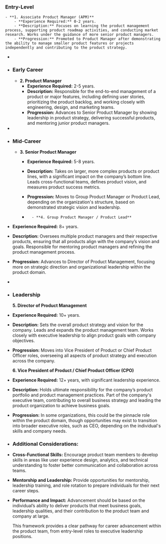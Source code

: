 ### Entry-Level
	- **1. Associate Product Manager (APM)**
		- **Experience Required:** 0-2 years.
		- **Description:** Focuses on learning the product management process, supporting product roadmap activities, and conducting market research. Works under the guidance of more senior product managers.
		- **Progression:** Promoted to Product Manager after demonstrating the ability to manage smaller product features or projects independently and contributing to the product strategy.
-
- ### Early Career
	- **2. Product Manager**
		- **Experience Required:** 2-5 years.
		- **Description:** Responsible for the end-to-end management of a product or major features, including defining user stories, prioritizing the product backlog, and working closely with engineering, design, and marketing teams.
		- **Progression:** Advances to Senior Product Manager by showing leadership in product strategy, delivering successful products, and mentoring junior product managers.
-
- ### Mid-Career
	- **3. Senior Product Manager**
		- **Experience Required:** 5-8 years.
		- **Description:** Takes on larger, more complex products or product lines, with a significant impact on the company’s bottom line. Leads cross-functional teams, defines product vision, and measures product success metrics.
		- **Progression:** Moves to Group Product Manager or Product Lead, depending on the organization's structure, based on demonstrated strategic vision and leadership.

		-		- **4. Group Product Manager / Product Lead**
- **Experience Required:** 8+ years.
- **Description:** Oversees multiple product managers and their respective products, ensuring that all products align with the company’s vision and goals. Responsible for mentoring product managers and refining the product management process.
- **Progression:** Advances to Director of Product Management, focusing more on strategic direction and organizational leadership within the product domain.
-
- ### Leadership
  
  **5. Director of Product Management**
- **Experience Required:** 10+ years.
- **Description:** Sets the overall product strategy and vision for the company. Leads and expands the product management team. Works closely with executive leadership to align product goals with company objectives.
- **Progression:** Moves into Vice President of Product or Chief Product Officer roles, overseeing all aspects of product strategy and execution across the company.
  
  **6. Vice President of Product / Chief Product Officer (CPO)**
- **Experience Required:** 12+ years, with significant leadership experience.
- **Description:** Holds ultimate responsibility for the company’s product portfolio and product management practices. Part of the company's executive team, contributing to overall business strategy and leading the product organization to achieve business goals.
- **Progression:** In some organizations, this could be the pinnacle role within the product domain, though opportunities may exist to transition into broader executive roles, such as CEO, depending on the individual's skills and company needs.
- ### Additional Considerations:
- **Cross-Functional Skills:** Encourage product team members to develop skills in areas like user experience design, analytics, and technical understanding to foster better communication and collaboration across teams.
- **Mentorship and Leadership:** Provide opportunities for mentorship, leadership training, and role rotation to prepare individuals for their next career steps.
- **Performance and Impact:** Advancement should be based on the individual’s ability to deliver products that meet business goals, leadership qualities, and their contribution to the product team and company at large.
  
  This framework provides a clear pathway for career advancement within the product team, from entry-level roles to executive leadership positions.